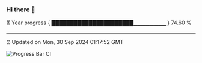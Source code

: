 ### Hi there 👋

⏳ Year progress { ██████████████████████▁▁▁▁▁▁▁▁ } 74.60 %

---

⏰ Updated on Mon, 30 Sep 2024 01:17:52 GMT

![Progress Bar CI](https://github.com/liununu/liununu/workflows/Progress%20Bar%20CI/badge.svg)
